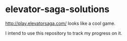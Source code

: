 # elevator-saga-solutions

http://play.elevatorsaga.com/ looks like a cool game.

I intend to use this repository to track my progress on it.
